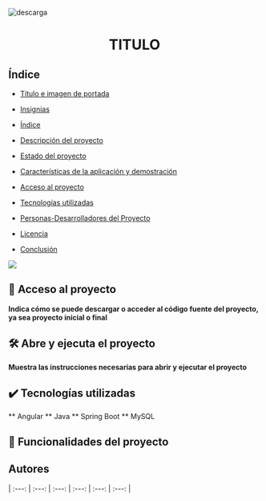 ![descarga](https://user-images.githubusercontent.com/27240930/182955052-0563f435-b1fb-45eb-9476-bfc1955b6e74.jpg)
<h1 align="center">TITULO</h1>

## Índice

* [Título e imagen de portada](#Título-e-imagen-de-portada)

* [Insignias](#insignias)

* [Índice](#índice)

* [Descripción del proyecto](#descripción-del-proyecto)

* [Estado del proyecto](#Estado-del-proyecto)

* [Características de la aplicación y demostración](#Características-de-la-aplicación-y-demostración)

* [Acceso al proyecto](#acceso-proyecto)

* [Tecnologías utilizadas](#tecnologías-utilizadas)

* [Personas-Desarrolladores del Proyecto](#personas-desarrolladores)

* [Licencia](#licencia)

* [Conclusión](#conclusión)

<p align="left">
   <img src="https://img.shields.io/badge/STATUS-EN%20DESAROLLO-green">
</p>

## 📁 Acceso al proyecto

**Indica cómo se puede descargar o acceder al código fuente del proyecto, ya sea proyecto inicial o final**

## 🛠️ Abre y ejecuta el proyecto

**Muestra las instrucciones necesarias para abrir y ejecutar el proyecto**

## ✔️ Tecnologías utilizadas

** Angular
** Java
** Spring Boot
** MySQL

## :hammer: Funcionalidades del proyecto

## Autores

| :---: | :---: | :---: | :---: | :---: | :---: |


